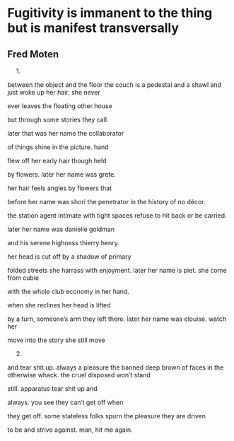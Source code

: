 # Fugitivity is immanent to the thing but is manifest transversally
## Fred Moten
     1.

between the object and the floor
the couch is a pedestal and a shawl
and just woke up her hair. she never

ever leaves the floating other house


but through some stories they call.

later that was her name the collaborator

of things shine in the picture. hand

flew off her early hair though held


by flowers. later her name was grete.

her hair feels angles by flowers that

before her name was shori the
penetrator in the history of no décor.

the station agent intimate with tight
spaces refuse to hit back or be carried.

later her name was danielle goldman

and his serene highness thierry henry.

her head is cut off by a shadow of primary

folded streets she harrass with enjoyment.
later her name is piet. she come from cubie

with the whole club economy in her hand.


when she reclines her head is lifted

by a turn, someone’s arm they left there.
later her name was elouise. watch her

move into the story she still move


     2.

and tear shit up. always a pleasure the banned
deep brown of faces in the otherwise
whack. the cruel disposed won’t stand

still. apparatus tear shit up and


always. you see they can’t get off when

they get off. some stateless folks
spurn the pleasure they are driven

to be and strive against. man, hit me again.
